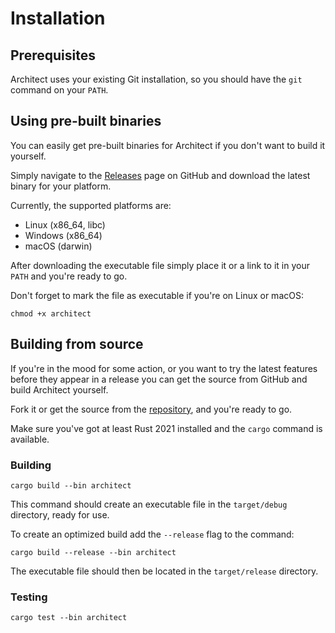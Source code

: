 # Installation

## Prerequisites

Architect uses your existing Git installation, so you should have the `git` command on your `PATH`.

## Using pre-built binaries

You can easily get pre-built binaries for Architect if you don't want to build it yourself.

Simply navigate to the [Releases](https://github.com/v47-io/architect-rs/releases) page on GitHub and download 
the latest binary for your platform. 

Currently, the supported platforms are:
  
  - Linux (x86_64, libc)
  - Windows (x86_64)
  - macOS (darwin)

After downloading the executable file simply place it or a link to it in your `PATH` and you're ready to go.

Don't forget to mark the file as executable if you're on Linux or macOS:

```shell
chmod +x architect
```

## Building from source

If you're in the mood for some action, or you want to try the latest features before they appear in a release
you can get the source from GitHub and build Architect yourself.

Fork it or get the source from the [repository](https://github.com/v47-io/architect-rs), and you're ready to go.

Make sure you've got at least Rust 2021 installed and the `cargo` command is available.

### Building

```shell
cargo build --bin architect
```

This command should create an executable file in the `target/debug` directory, ready for use.

To create an optimized build add the `--release` flag to the command:

```shell
cargo build --release --bin architect
```

The executable file should then be located in the `target/release` directory.

### Testing

```shell
cargo test --bin architect
```
